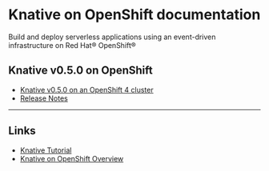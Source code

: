 # Knative on OpenShift documentation


Build and deploy serverless applications using an event-driven infrastructure on Red Hat® OpenShift®


## Knative v0.5.0 on OpenShift
* [Knative v0.5.0 on an OpenShift 4 cluster](versions/v050/knative-v050-OCP-4x.md)
* [Release Notes](versions/v050/rn-knative-v050-OCP-4x.md)

--------------
## Links
* [Knative Tutorial](https://redhat-developer-demos.github.io/knative-tutorial)
* [Knative on OpenShift Overview](https://www.openshift.com/learn/topics/knative)
